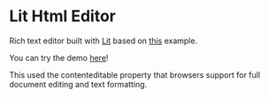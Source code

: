 # Lit Html Editor

Rich text editor built with [Lit](https://lit.dev) based on [this](https://developer.mozilla.org/en-US/docs/Web/Guide/HTML/Editable_content#example_a_simple_but_complete_rich_text_editor) example.

You can try the demo [here](https://rodydavis.github.io/lit-html-editor/)!

This used the contenteditable property that browsers support for full document editing and text formatting.

